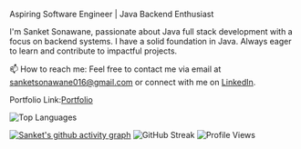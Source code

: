 Aspiring Software Engineer | Java Backend Enthusiast

I'm Sanket Sonawane, passionate about Java full stack development with a focus on backend systems. I have a solid foundation in Java. Always eager to learn and contribute to impactful projects.

📫 How to reach me: Feel free to contact me via email at sanketsonawane016@gmail.com or connect with me on [LinkedIn](https://www.linkedin.com/in/sanket-sonawane-74a873253?utm_source=share&utm_campaign=share_via&utm_content=profile&utm_medium=android_app).

Portfolio Link:[Portfolio](https://showcase.talenlio.com/w/Resume-52744)


![Top Languages](https://github-readme-stats.vercel.app/api/top-langs/?username=Sanket2321)



[![Sanket's github activity graph](https://github-readme-activity-graph.vercel.app/graph?username=Sanket2321)](https://github.com/Sanket2321/github-readme-activity-graph)
![GitHub Streak](https://streak-stats.demolab.com/?user=Sanket2321&theme=dark)
![Profile Views](https://komarev.com/ghpvc/?username=Sanket2321)





